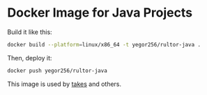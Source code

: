 # Docker Image for Java Projects

Build it like this:

```bash
docker build --platform=linux/x86_64 -t yegor256/rultor-java .
```

Then, deploy it:

```bash
docker push yegor256/rultor-java
```

This image is used by [takes](https://github.com/yegor256/takes) and others.
